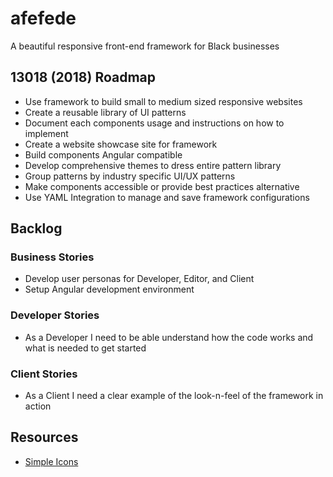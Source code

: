 # afefede
A beautiful responsive front-end framework for Black businesses

## 13018 (2018) Roadmap
- Use framework to build small to medium sized responsive websites
- Create a reusable library of UI patterns
- Document each components usage and instructions on how to implement
- Create a website showcase site for framework
- Build components Angular compatible
- Develop comprehensive themes to dress entire pattern library
- Group patterns by industry specific UI/UX patterns
- Make components accessible or provide best practices alternative
- Use YAML Integration to manage and save framework configurations

## Backlog

### Business Stories
- Develop user personas for Developer, Editor, and Client
- Setup Angular development environment

### Developer Stories
- As a Developer I need to be able understand how the code works and what is needed to get started

### Client Stories
- As a Client I need a clear example of the look-n-feel of the framework in action

## Resources
- [Simple Icons](https://github.com/simple-icons)

